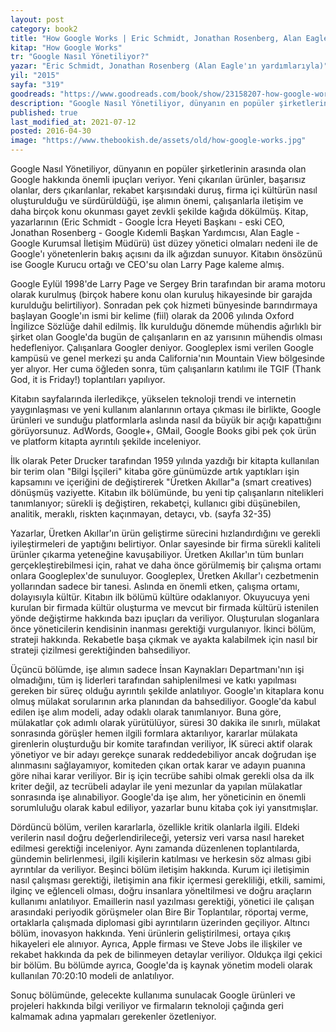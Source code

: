 ```yaml
---
layout: post  
category: book2  
title: "How Google Works | Eric Schmidt, Jonathan Rosenberg, Alan Eagle"  
kitap: "How Google Works"  
tr: "Google Nasıl Yönetiliyor?"  
yazar: "Eric Schmidt, Jonathan Rosenberg (Alan Eagle'ın yardımlarıyla)"  
yil: "2015"  
sayfa: "319"  
goodreads: "https://www.goodreads.com/book/show/23158207-how-google-works"
description: "Google Nasıl Yönetiliyor, dünyanın en popüler şirketlerinin arasında olan Google hakkında önemli ipuçları veriyor."
published: true
last_modified_at: 2021-07-12
posted: 2016-04-30
image: "https://www.thebookish.de/assets/old/how-google-works.jpg"
---
```


Google Nasıl Yönetiliyor, dünyanın en popüler şirketlerinin arasında olan Google hakkında önemli ipuçları veriyor. Yeni çıkarılan ürünler, başarısız olanlar, ders çıkarılanlar, rekabet karşısındaki duruş, firma içi kültürün nasıl oluşturulduğu ve sürdürüldüğü, işe alımın önemi, çalışanlarla iletişim ve daha birçok konu okunması gayet zevkli şekilde kağıda dökülmüş. Kitap, yazarlarının (Eric Schmidt - Google İcra Heyeti Başkanı - eski CEO, Jonathan Rosenberg - Google Kıdemli Başkan Yardımcısı, Alan Eagle - Google Kurumsal İletişim Müdürü) üst düzey yönetici olmaları nedeni ile de Google'ı yönetenlerin bakış açısını da ilk ağızdan sunuyor. Kitabın önsözünü ise Google Kurucu ortağı ve CEO'su olan Larry Page kaleme almış.  
  
Google Eylül 1998'de Larry Page ve Sergey Brin tarafından bir arama motoru olarak kurulmuş (birçok habere konu olan kuruluş hikayesinde bir garajda kurulduğu belirtiliyor). Sonradan pek çok hizmeti bünyesinde barındırmaya başlayan Google'ın ismi bir kelime (fiil) olarak da 2006 yılında Oxford İngilizce Sözlüğe dahil edilmiş. İlk kurulduğu dönemde mühendis ağırlıklı bir şirket olan Google'da bugün de çalışanların en az yarısının mühendis olması hedefleniyor. Çalışanlara Googler deniyor. Googleplex ismi verilen Google kampüsü ve genel merkezi şu anda California'nın Mountain View bölgesinde yer alıyor. Her cuma öğleden sonra, tüm çalışanların katılımı ile TGIF (Thank God, it is Friday!) toplantıları yapılıyor.  
  
Kitabın sayfalarında ilerledikçe, yükselen teknoloji trendi ve internetin yaygınlaşması ve yeni kullanım alanlarının ortaya çıkması ile birlikte, Google ürünleri ve sunduğu platformlarla aslında nasıl da büyük bir açığı kapattığını görüyorsunuz. AdWords, Google+, GMail, Google Books gibi pek çok ürün ve platform kitapta ayrıntılı şekilde inceleniyor.  
  
İlk olarak Peter Drucker tarafından 1959 yılında yazdığı bir kitapta kullanılan bir terim olan "Bilgi İşçileri" kitaba göre günümüzde artık yaptıkları işin kapsamını ve içeriğini de değiştirerek "Üretken Akıllar"a (smart creatives) dönüşmüş vaziyette. Kitabın ilk bölümünde, bu yeni tip çalışanların nitelikleri tanımlanıyor; sürekli iş değiştiren, rekabetçi, kullanıcı gibi düşünebilen, analitik, meraklı, riskten kaçınmayan, detaycı, vb. (sayfa 32-35)  
  
Yazarlar, Üretken Akıllar'ın ürün geliştirme sürecini hızlandırdığını ve gerekli iyileştirmeleri de yaptığını belirtiyor. Onlar sayesinde bir firma sürekli kaliteli ürünler çıkarma yeteneğine kavuşabiliyor. Üretken Akıllar'ın tüm bunları gerçekleştirebilmesi için, rahat ve daha önce görülmemiş bir çalışma ortamı onlara Googleplex'de sunuluyor. Googleplex, Üretken Akıllar'ı cezbetmenin yollarından sadece bir tanesi. Aslında en önemli etken, çalışma ortamı, dolayısıyla kültür. Kitabın ilk bölümü kültüre odaklanıyor. Okuyucuya yeni kurulan bir firmada kültür oluşturma ve mevcut bir firmada kültürü istenilen yönde değiştirme hakkında bazı ipuçları da veriliyor. Oluşturulan sloganlara önce yöneticilerin kendisinin inanması gerektiği vurgulanıyor. İkinci bölüm, strateji hakkında. Rekabetle başa çıkmak ve ayakta kalabilmek için nasıl bir strateji çizilmesi gerektiğinden bahsediliyor.  
  
Üçüncü bölümde, işe alımın sadece İnsan Kaynakları Departmanı'nın işi olmadığını, tüm iş liderleri tarafından sahiplenilmesi ve katkı yapılması gereken bir süreç olduğu ayrıntılı şekilde anlatılıyor. Google'ın kitaplara konu olmuş mülakat sorularının arka planından da bahsediliyor. Google'da kabul edilen işe alım modeli, aday odaklı olarak tanımlanıyor. Buna göre, mülakatlar çok adımlı olarak yürütülüyor, süresi 30 dakika ile sınırlı, mülakat sonrasında görüşler hemen ilgili formlara aktarılıyor, kararlar mülakata girenlerin oluşturduğu bir komite tarafından veriliyor, İK süreci aktif olarak yönetiyor ve bir adayı gerekçe sunarak reddedebiliyor ancak doğrudan işe alınmasını sağlayamıyor, komiteden çıkan ortak karar ve adayın puanına göre nihai karar veriliyor. Bir iş için tecrübe sahibi olmak gerekli olsa da ilk kriter değil, az tecrübeli adaylar ile yeni mezunlar da yapılan mülakatlar sonrasında işe alınabiliyor. Google'da işe alım, her yöneticinin en önemli sorumluluğu olarak kabul ediliyor, yazarlar bunu kitaba çok iyi yansıtmışlar.   
  
Dördüncü bölüm, verilen kararlarla, özellikle kritik olanlarla ilgili. Eldeki verilerin nasıl doğru değerlendirileceği, yetersiz veri varsa nasıl hareket edilmesi gerektiği inceleniyor. Aynı zamanda düzenlenen toplantılarda, gündemin belirlenmesi, ilgili kişilerin katılması ve herkesin söz alması gibi ayrıntılar da veriliyor. Beşinci bölüm iletişim hakkında. Kurum içi iletişimin nasıl çalışması gerektiği, iletişimin ana fikir içermesi gerekliliği, etkili, samimi, ilginç ve eğlenceli olması, doğru insanlara yöneltilmesi ve doğru araçların kullanımı anlatılıyor. Emaillerin nasıl yazılması gerektiği, yönetici ile çalışan arasındaki periyodik görüşmeler olan Bire Bir Toplantılar, röportaj verme, ortaklarla çalışmada diplomasi gibi ayrıntıların üzerinden geçiliyor. Altıncı bölüm, inovasyon hakkında. Yeni ürünlerin geliştirilmesi, ortaya çıkış hikayeleri ele alınıyor. Ayrıca, Apple firması ve Steve Jobs ile ilişkiler ve rekabet hakkında da pek de bilinmeyen detaylar veriliyor. Oldukça ilgi çekici bir bölüm. Bu bölümde ayrıca, Google'da iş kaynak yönetim modeli olarak kullanılan 70:20:10 modeli de anlatılıyor.  
  
Sonuç bölümünde, gelecekte kullanıma sunulacak Google ürünleri ve projeleri hakkında bilgi veriliyor ve firmaların teknoloji çağında geri kalmamak adına yapmaları gerekenler özetleniyor.  
  
